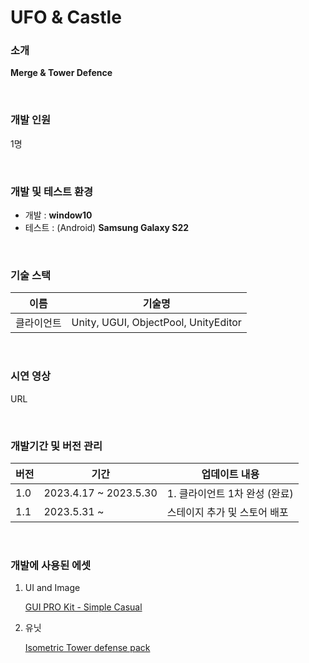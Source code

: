 # UFO & Castle


### 소개
**Merge & Tower Defence**

<br/>


### 개발 인원
1명

<br/>

### 개발 및 테스트 환경
- 개발 : **window10**
- 테스트 : (Android) **Samsung Galaxy S22**

<br/>

### 기술 스택
| 이름 | 기술명 |
| --- | --- |
| 클라이언트 | Unity, UGUI, ObjectPool, UnityEditor |

<br/>

### 시연 영상
URL

<br/>

### 개발기간 및 버전 관리
| 버전 | 기간 | 업데이트 내용 |
| --- | --- | --- |
| 1.0 | 2023.4.17 ~ 2023.5.30 | 1. 클라이언트 1차 완성 (완료) |
| 1.1 | 2023.5.31 ~ | 스테이지 추가 및 스토어 배포 |

<br/>

### 개발에 사용된 에셋

1. UI and Image
    
    [GUI PRO Kit - Simple Casual](https://assetstore.unity.com/packages/2d/gui/icons/gui-pro-kit-simple-casual-203399)
    

1. 유닛
    
    [Isometric Tower defense pack](https://assetstore.unity.com/packages/2d/environments/isometric-tower-defense-pack-183472)
